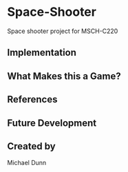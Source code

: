 # Space-Shooter
Space shooter project for MSCH-C220

## Implementation

## What Makes this a Game?

## References

## Future Development

## Created by
Michael Dunn
